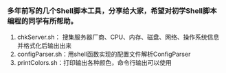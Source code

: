 ### 多年前写的几个Shell脚本工具，分享给大家，希望对初学Shell脚本编程的同学有所帮助。
1. chkServer.sh： 搜集服务器厂商、CPU、内存、磁盘、网络、操作系统信息并格式化后输出出来  
2. configParser.sh：用shell函数实现的配置文件解析ConfigParser  
3. printColors.sh：打印输出各种颜色，命令行输出可以使用  
